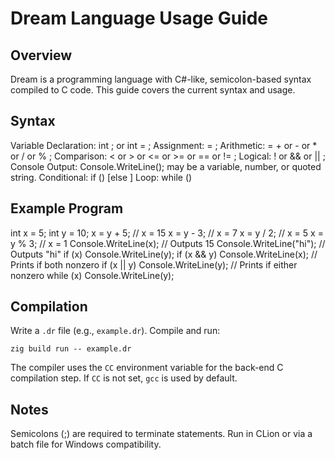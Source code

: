# Dream Language Usage Guide

## Overview
Dream is a programming language with C#-like, semicolon-based syntax compiled to C code. This guide covers the current syntax and usage.

## Syntax

Variable Declaration: int <identifier>; or int <identifier> = <value>;
Assignment: <identifier> = <expression>;
Arithmetic: <identifier> = <expression> + <expression> or <expression> - <expression> or <expression> * <expression> or <expression> / <expression> or <expression> % <expression>;
Comparison: <expression> < <expression> or <expression> > <expression> or <expression> <= <expression> or <expression> >= <expression> or <expression> == <expression> or <expression> != <expression>;
Logical: !<expression> or <expression> && <expression> or <expression> || <expression>;
Console Output: Console.WriteLine(<expression>);
    <expression> may be a variable, number, or quoted string.
Conditional: if (<expression>) <statement> [else <statement>]
Loop: while (<expression>) <statement>

## Example Program
int x = 5;
int y = 10;
x = y + 5;          // x = 15
x = y - 3;          // x = 7
x = y / 2;          // x = 5
x = y % 3;          // x = 1
Console.WriteLine(x);       // Outputs 15
Console.WriteLine("hi"); // Outputs "hi"
if (x) Console.WriteLine(y);
if (x && y) Console.WriteLine(x); // Prints if both nonzero
if (x || y) Console.WriteLine(y); // Prints if either nonzero
while (x) Console.WriteLine(y);

## Compilation

Write a `.dr` file (e.g., `example.dr`).
Compile and run:
```
zig build run -- example.dr
```
The compiler uses the `CC` environment variable for the back-end C compilation step. If `CC` is not set, `gcc` is used by default.

## Notes

Semicolons (;) are required to terminate statements.
Run in CLion or via a batch file for Windows compatibility.


